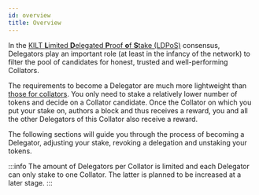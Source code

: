 ```yaml
---
id: overview
title: Overview
---
```


In the [KILT **L**imited **D**elegated **P**roof **o**f **S**take (LDPoS)](https://medium.com/kilt-protocol/the-continuing-evolution-of-kilt-protocol-limited-delegated-proof-of-stake-640403427c48) consensus, Delegators play an important role (at least in the infancy of the network) to filter the pool of candidates for honest, trusted and well-performing Collators.

The requirements to become a Delegator are much more lightweight than [those for collators](../01_become_a_collator/01_overview.md).
You only need to stake a relatively lower number of tokens and decide on a Collator candidate.
Once the Collator on which you put your stake on, authors a block and thus receives a reward, you and all the other Delegators of this Collator also receive a reward.

The following sections will guide you through the process of becoming a Delegator, adjusting your stake, revoking a delegation and unstaking your tokens.

:::info
The amount of Delegators per Collator is limited and each Delegator can only stake to one Collator.
The latter is planned to be increased at a later stage.
:::
